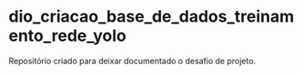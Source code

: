 # dio_criacao_base_de_dados_treinamento_rede_yolo
Repositório criado para deixar documentado o  desafio de projeto.
